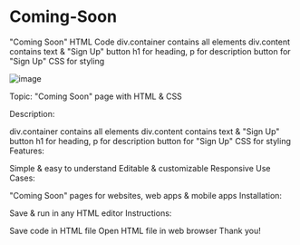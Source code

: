 # Coming-Soon
"Coming Soon" HTML Code  div.container contains all elements  div.content contains text &amp; "Sign Up" button  h1 for heading, p for description  button for "Sign Up"  CSS for styling

![image](https://github.com/faradost/Coming-Soon/assets/9288059/7f2d35e5-e9d4-4290-8030-f1a308a34c1c)

Topic: "Coming Soon" page with HTML & CSS

Description:

div.container contains all elements
div.content contains text & "Sign Up" button
h1 for heading, p for description
button for "Sign Up"
CSS for styling
Features:

Simple & easy to understand
Editable & customizable
Responsive
Use Cases:

"Coming Soon" pages for websites, web apps & mobile apps
Installation:

Save & run in any HTML editor
Instructions:

Save code in HTML file
Open HTML file in web browser
Thank you!
